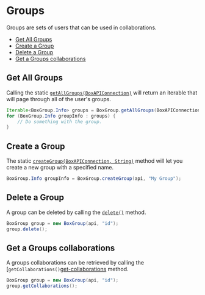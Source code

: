 Groups
======

Groups are sets of users that can be used in collaborations.

* [Get All Groups](#get-all-groups)
* [Create a Group](#create-a-group)
* [Delete a Group](#delete-a-group)
* [Get a Groups collaborations](#get-a-groups-collaborations)

Get All Groups
--------------

Calling the static [`getAllGroups(BoxAPIConnection)`][get-all-groups] will
return an iterable that will page through all of the user's groups.

```java
Iterable<BoxGroup.Info> groups = BoxGroup.getAllGroups(BoxAPIConnection api);
for (BoxGroup.Info groupInfo : groups) {
    // Do something with the group.
}
```

[get-all-groups]: http://opensource.box.com/box-java-sdk/javadoc/com/box/sdk/BoxGroup.html#getAllGroups(com.box.sdk.BoxAPIConnection)

Create a Group
--------------

The static [`createGroup(BoxAPIConnection, String)`][create-group] method will
let you create a new group with a specified name.

```java
BoxGroup.Info groupInfo = BoxGroup.createGroup(api, "My Group");
```

[create-group]: http://opensource.box.com/box-java-sdk/javadoc/com/box/sdk/BoxGroup.html#createGroup(com.box.sdk.BoxAPIConnection,%20java.lang.String)

Delete a Group
--------------

A group can be deleted by calling the [`delete()`][delete] method.

```java
BoxGroup group = new BoxGroup(api, "id");
group.delete();
```

[delete]: http://opensource.box.com/box-java-sdk/javadoc/com/box/sdk/BoxGroup.html#delete()

Get a Groups collaborations
---------------------------

A groups collaborations can be retrieved by calling the [`getCollaborations()`[get-collaborations] method.

```java
BoxGroup group = new BoxGroup(api, "id");
group.getCollaborations();
```

[get-collaborations]: http://opensource.box.com/box-java-sdk/javadoc/com/box/sdk/BoxGroup.html#getCollaborations()